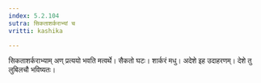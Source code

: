 ```yaml
---
index: 5.2.104
sutra: सिकताशर्कराभ्यां च
vritti: kashika

---
```

सिकताशर्कराभ्याम् अण् प्रत्ययो भवति मत्वर्थे। सैकतो घटः। शार्करं मधु। अदेशे इह उदाहरणम्। देशे तु लुबिलचौ भविष्यतः।